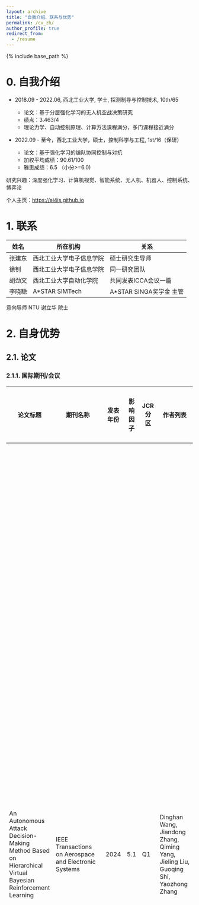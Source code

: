 ```yaml
---
layout: archive
title: "自我介绍、联系与优势"
permalink: /cv_zh/
author_profile: true
redirect_from:
  - /resume
---
```


{% include base_path %}

# 0. 自我介绍

- 2018.09 - 2022.06, 西北工业大学, 学士, 探测制导与控制技术, 10th/65
  - 论文：基于分层强化学习的无人机空战决策研究
  - 绩点：3.463/4
  - 理论力学、自动控制原理、计算方法课程满分，多门课程接近满分

- 2022.09 - 至今，西北工业大学，硕士，控制科学与工程, 1st/16（保研）
  - 论文：基于强化学习的编队协同控制与对抗
  - 加权平均成绩：90.61/100
  - 雅思成绩：6.5 （小分>=6.0)

研究兴趣：深度强化学习、计算机视觉、智能系统、无人机、机器人、控制系统、博弈论

个人主页：https://ai4is.github.io

# 1. 联系

| 姓名   | 所在机构                 | 关系                    |
| ------ | ------------------------ | ----------------------- |
| 张建东 | 西北工业大学电子信息学院 | 硕士研究生导师          |
| 徐钊   | 西北工业大学电子信息学院 | 同一研究团队            |
| 胡劲文 | 西北工业大学自动化学院   | 共同发表ICCA会议一篇    |
| 李晓聪 | A*STAR SIMTech           | A*STAR SINGA奖学金 主管 |

意向导师 NTU 谢立华 院士

# 2. 自身优势

## 2.1. 论文

### 2.1.1. 国际期刊/会议

| 论文标题                                                     | 期刊名称                                                     | 发表年份 | 影响因子 | JCR分区 | 作者列表                                                     | 作者顺序 | 被引数量 | 荣誉                                                  | 是否主要贡献 | 本人贡献概述                                                 |
| ------------------------------------------------------------ | ------------------------------------------------------------ | -------- | -------- | ------- | ------------------------------------------------------------ | -------- | -------- | ----------------------------------------------------- | ------------ | ------------------------------------------------------------ |
| An Autonomous Attack Decision-Making Method Based on Hierarchical Virtual Bayesian Reinforcement Learning | IEEE Transactions on Aerospace and Electronic Systems        | 2024     | 5.1      | Q1      | Dinghan Wang, Jiandong Zhang, Qiming Yang, Jieling Liu, Guoqing Shi, Yaozhong Zhang | 共一第一 | 1        |                                                       | 是           | 负责空战自主攻防算法的研究与高保真仿真。主要提出了：1. 一种‘分层虚拟贝叶斯强化学习’方法；2. 一种基于自我博弈的训练算法。以实现在携带导弹的情况下，利用贝叶斯方法与融合先验信息，提升虚拟导弹命中数量预测的准确度，并通过分层方法分解优化目标，避免了训练无法收敛的问题。另外，通过开发一种基于自我博弈的训练算法，大幅提升了模型的泛化性，使其能够应对对手的任何策略。 |
| Loyal wingman task execution for future aerial combat: A hierarchical prior-based reinforcement learning approach | Chinese Journal of Aeronautics                               | 2024     | 5.3      | Q1      | Jiandong Zhang, Dinghan Wang, Qiming Yang, Zhuoyong Shi, Longmeng Ji, Guoqing Shi, Yong Wu | 共一第二 | 2        |                                                       | 是           | 负责忠诚僚机自主任务执行算法的研究与高保真仿真。主要提出了：1. 基于深度强化学习的三种任务算法模型的构建方法：目标搜索模型、目标锁定模型与中继制导模型；2. 一种‘先验化训练，去先验化执行’方法；3. 一种分层控制架构。以实现忠诚僚机的无人化与智能化，赋予无人机在目标脱锁后自主寻回目标的能力，提升系统的鲁棒性，减轻编队长机负担。另外，解决了强化学习在多目标优化任务中训练难，收敛慢的问题。 |
| Intelligent decision-making algorithm for airborne phased array radar search tasks based on a hierarchical strategy framework | Chinese Journal of Aeronautics                               | 2024     | 5.3      | Q1      | Xiaoyang Li, Teng Wang, Dinghan Wang, Hairuo Zhang, Ying Zhou, Deyun Zhou | 学生二作 | 0        | 亮点文章: https://www.youtube.com/watch?v=W593RVSBw3c | 是           | 与其他实验室合作完成了基于强化学习的机载相控阵雷达目标搜索算法。主要贡献了在该任务下分层模型的构建方法，分别完成目标搜索与雷达参数优化。参与了部分实验过程与程序编写，一部分论文撰写。最终该算法能够在指定区域下快速搜索全部目标，同时优化了底层雷达参数。 |
| Dogfight Advantage Occupancy Method Based on Imperfect Information Self-play | 2024 IEEE International Conference on Control & Automation   | 2024     |          |         | Dinghan Wang, Longmeng Ji, Jingbo Wang, Zhuoyong Shi, Jiandong Zhang, Qiming Yang, Guoqing Shi, Yong Wu, Yan Zhu, Jinwen Hu | 第一作者 | 0        |                                                       | 是           | 负责狗斗自主优势占位算法的研究与高保真仿真。主要提出了一种在不完美信息下进行自我博弈的训练算法，并将狗斗优势占位问题建模为零和博弈问题，该算法能够成功收敛至纳什均衡。 |
| Design of UAV Flight State Recognition System for Multi-sensor Data Fusion | IEEE Sensors Journal                                         | 2024     | 4.3      | Q1      | Zhuoyong Shi, Guoqing Shi, Jiandong Zhang, Dinghan Wang, Tianyue Xu, Longmeng Ji, Yong Wu | 4        | 5        |                                                       |              | 方法可行性探讨。                                             |
| Design of a UAV Trajectory Prediction System Based on Multi-Flight Modes | Drones                                                       | 2024     | 4.4      | Q1      | Zhuoyong Shi, Jiandong Zhang, Guoqing Shi, Longmeng Ji, Dinghan Wang, Yong Wu | 5        | 4        |                                                       |              | 方法可行性探讨。                                             |
| Design of motor skill recognition and hierarchical evaluation system for table tennis players | IEEE Sensors Journal                                         |          | 4.3      | Q1      | Zhuoyong Shi, Yetao Jia, Yong Wu, Kexin Zhang, Longmeng Ji, Dinghan Wang | 6        | 8        |                                                       |              | 方法可行性探讨。                                             |
| Design of motion pattern recognition system based on artificial intelligence methods | 2023 IEEE International Conference on Cyber-physical Social Intelligence | 2023     |          |         | Zhuoyong Shi, Liuming Yang, Yong Wu, Dinghan Wang, JianDong Zhang, Anli Zhang | 4        |          |                                                       |              | 方法可行性探讨。                                             |
| Autonomous Security Evaluation Model for UAV Based on Airborne Information | 2023 IEEE International Conference on Information Communication and Signal Processing | 2023     |          |         | Zhuoyong Shi, Mingyang Liu, Qiming Yang, Jieling Liu, Dinghan Wang, Jiandong Zhang | 5        |          |                                                       |              | 方法可行性探讨。                                             |

### 2.1.2. 国内期刊/会议

| 论文标题                                     | 期刊名称     | 发表年份 | 是否国内顶刊 | 作者列表                                     | 作者顺序 | 被引数量 | 是否主要贡献 |
| -------------------------------------------- | ------------ | -------- | ------------ | -------------------------------------------- | -------- | -------- | ------------ |
| 基于分层强化学习的无人机空战多维决策         | 兵工学报     | 2023     | 是           | 张建东, 王鼎涵, 杨啟明, 史国庆, 陆屹, 张耀中 | 学生一作 | 2        | 是           |
| 基于一致性群组算法的多无人机自主协同任务分配 | 无人系统技术 | 2021     |              | 马云红, 刘云昊, 杨誉乔, 王鼎涵, 张健         | 4        | 11       |              |

### 2.1.3. 软著/专利

| 名称                                   | 类型     | 年份 | 作者列表                                                     | 作者顺序 | 是否主要贡献 |
| -------------------------------------- | -------- | ---- | ------------------------------------------------------------ | -------- | ------------ |
| 一种忠诚僚机目标搜索与锁定任务执行方法 | 中国专利 | 2024 | 张建东; 王鼎涵; 纪龙梦; 史国庆; 张耀中; 杨啟明; 郑力会; 吴勇; 朱岩 | 学生一作 | 是           |
| 编队协同认知与决策、控制软件           | 软著     | 2023 | 杨啟明; 王鼎涵; 张建东; 史国庆; 张耀中                       | 学生一作 | 是           |
| 一种航空器大气数据安全监测评价方法     | 中国专利 | 2023 | 张安莉; 石卓勇; 王鼎涵; 谢檬; 李楠; 王娟; 徐微               | 3        |              |

## 2.2. 奖学金

| 名称               | 获得时间 |
| ------------------ | -------- |
| 国家奖学金         | 2024     |
| 一等学业奖学金     | 2024     |
| 一等奖学金         | 2024     |
| 一等学业奖学金     | 2023     |
| 二等奖学金         | 2023     |
| 电子信息学院奖学金 | 2020     |
| 电子信息学院奖学金 | 2019     |

## 2.3. 荣誉称号

| 名称         | 获得时间 |
| ------------ | -------- |
| 优秀毕业生   | 2022     |
| 院优秀学生   | 2021     |
| 优秀毕业设计 | 2022     |
| 优秀共青团员 | 2021     |

## 2.4. 竞赛经历

| 名称                                | 等级           | 成员列表               | 职责 | 获得时间 |
| ----------------------------------- | -------------- | ---------------------- | ---- | -------- |
| 全国研究生电子设计大赛              | 西北赛区二等奖 | 王鼎涵; 纪龙梦; 王腾   | 队长 | 2024     |
| Mathorcup高校数模挑战赛——大数据竞赛 | 全国三等奖     | 王鼎涵; 石卓勇         | 队长 | 2023     |
| 全国研究生电子设计大赛              | 西北赛区一等奖 | 王鼎涵; 纪龙梦; 石卓勇 | 队长 | 2023     |
| 全国研究生电子设计大赛（商业赛道）  | 西北赛区三等奖 | 纪龙梦; 王鼎涵; 石卓勇 |      | 2023     |
| 全国大学生创新创业  | 国家级 | 王鼎涵; 雷翔飞; 宋瑞麒 |  队长    | 2021     |

## 2.5. 项目经历

| 项目名称                                 | 机构                      | 职责               | 经验与成就                                                   |
| ---------------------------------------- | ------------------------- | ------------------ | ------------------------------------------------------------ |
| 编队智能协同战术决策模型和互操作设计研究 | 成都飞机设计研究所（611） | 学生负责人         | 负责方案撰写，项目实施，团队协调，实现了基于贝叶斯网络的编队协同决策与互操作接口规范设计，最终该项目成功完结。我收获到了如何作为负责人协调整个团队进行合理的任务分配与及时调整，跨平台项目开发与部署，如何开发应用基于DDS的可靠数据通讯等技术，夯实了编程基础。 |
| 对空精度评估                             | 沈阳飞机设计研究所（601） | 学生负责人         | 负责融合系统与数据链系统部分的方案撰写，项目实施以及与其他子系统的协调，实现了多传感器数据时间对准、滑窗与卡尔曼滤波两种数据融合等技术；飞机间，飞机与地面站之间数据链路的仿真构建。最终该项目成功完结。我收获到了如何与其他子系统(雷达、光雷、数据链、惯导、飞仿、大气机、火控）进行联合调试，问题排查，最终通过交流合作一步步完成整个庞大的项目。 |
| 数据融合                                 | 沈阳飞机设计研究所（601） | 仿真系统学生负责人 | 负责对接项目组开发的不同融合算法的数据接口，将融合结果进行实时显示，方便进行数据比对。最终该项目成功完结。我收获了如何使用MFC进行项目开发。 |
| 集群协同分布式系统簇技术研究             | 北京航天智能院            | 技术指导           | 负责进行技术指导。最终该项目成功完结。我收获了更好地与团队进行沟通，将自己的想法以通俗易懂的方式向他人阐述。 |

## 2.6. 参与基金

| 名称                                                         | 号码           |
| ------------------------------------------------------------ | -------------- |
| Natural Science Basic Research Program of Shaanxi            | 2022JQ-593     |
| Key R&D Program of Shaanxi Provincial Department of Science and Technology | 2022GY-089     |
| Aeronautical Science Foundation of China                     | 20220013053005 |
| 研究生创新种子基金                                           |                |

## 2.7. 开源项目

| 名称                                                         | 仓库网址                                                     | 视频网址                                    |
| ------------------------------------------------------------ | ------------------------------------------------------------ | ------------------------------------------- |
| Vision-based-Intelligent-Robot-Arm-Game                      | https://github.com/AI4IS/Vision-based-Intelligent-Robot-Arm-Game | https://www.youtube.com/watch?v=U5HBWdTwz8k |
| Intelligent-aircraft-battle-game-sb3-jsbsim-flightgear       | https://github.com/AI4IS/intelligent-aircraft-battle-game-sb3-jsbsim-flightgear | https://www.youtube.com/watch?v=Yg9QV8Y7KQU |
| Vision-based-Reinforcement-learning-control-for-aircraft     | https://github.com/AI4IS/Vision-based-Reinforcement-learning-control-for-aircraft | https://www.youtube.com/watch?v=Rn8_Yru5TRI |
| Multi-Dimensional-Decision-Making-for-UAV-Air-Combat-Based-on-Hierarchical-Reinforcement-Learning | https://github.com/AI4IS/Multi-Dimensional-Decision-Making-for-UAV-Air-Combat-Based-on-Hierarchical-Reinforcement-Learning | https://www.youtube.com/watch?v=hYS2ae7KZPc |
| stablebaselines3_quad_s2r                                    | https://github.com/AI4IS/stablebaselines3_quad_s2r           | https://www.youtube.com/shorts/YWVJsDn2Ia4  |

- Github: https://github.com/AI4IS
- Youtube: https://www.youtube.com/channel/UCJMRNVZrN_c_avI2IKq3GjA

## 2.8. 技能

| 种类      | 名称                                                         |
| --------- | ------------------------------------------------------------ |
| 编程语言  | Python; C; C++; Matlab                                       |
| 前端      | HTML; CSS; JavaScript                                        |
| 云&数据库 | MySQL; 腾讯云; 阿里云; Azure Cloud                           |
| 网络技能  | Docker; NAT(v4&v6); Nginx; HTTP; SSL                         |
| 操作系统  | Windows; Debian; Ubuntu; MacOS; OpenWRT; Proxmox VE          |
| 工具      | PyTorch; OpenCV; OpenDDS; Git; Vim; ROS; LATEX; Ps; Pr; 各类AI工具等 |

- 软-硬件全栈DIY服务器，涵盖网络部分；
- 全流程智能避障无人机选配、组装与调试；
- 全流程完整项目代码编写，仿真环境测试与实机部署测试验证；

## 2.9. 学生工作/参与活动

| 条目                                                         |
| ------------------------------------------------------------ |
| 西工大数学建模协会活动部会员                                 |
| 参与未来AI大师国际夏令营暑期研学活动                         |
| 本硕阶段积极参与管理班级事务，均担任班级 心理委员，并在疫情时期担任志愿者搬运物资、 举办线上班会帮助心理辅导 |
| 大学生职业规划课程上分享读研经验                             |
| 作为毕业生代表，为本科生分享学习经验                         |
| 参加校内体育（拔河，马拉松）活动                                     |
| 班级综测评定小组成员                                         |

